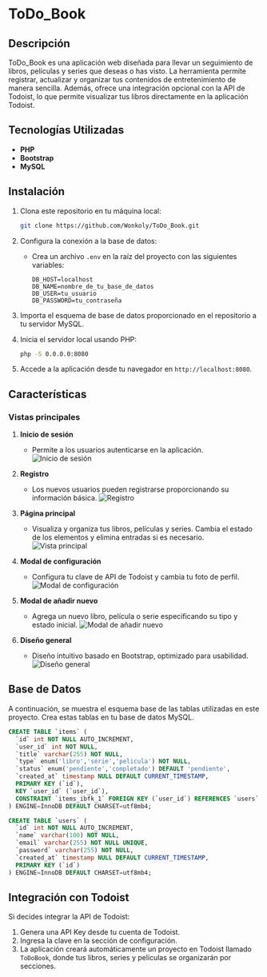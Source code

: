 # ToDo_Book

## Descripción

ToDo_Book es una aplicación web diseñada para llevar un seguimiento de libros, películas y series que deseas o has visto. La herramienta permite registrar, actualizar y organizar tus contenidos de entretenimiento de manera sencilla. Además, ofrece una integración opcional con la API de Todoist, lo que permite visualizar tus libros directamente en la aplicación Todoist.

## Tecnologías Utilizadas

- **PHP**
- **Bootstrap**
- **MySQL**

## Instalación

1. Clona este repositorio en tu máquina local:
   ```bash
   git clone https://github.com/Wonkoly/ToDo_Book.git
   ```
2. Configura la conexión a la base de datos:
   - Crea un archivo `.env` en la raíz del proyecto con las siguientes variables:
     ```env
     DB_HOST=localhost
     DB_NAME=nombre_de_tu_base_de_datos
     DB_USER=tu_usuario
     DB_PASSWORD=tu_contraseña
     ```
3. Importa el esquema de base de datos proporcionado en el repositorio a tu servidor MySQL.

4. Inicia el servidor local usando PHP:
   ```bash
   php -S 0.0.0.0:8080
   ```

5. Accede a la aplicación desde tu navegador en `http://localhost:8080`.

## Características

### Vistas principales
1. **Inicio de sesión**
   - Permite a los usuarios autenticarse en la aplicación.
   ![Inicio de sesión](docs/images/login_view.png)

2. **Registro**
   - Los nuevos usuarios pueden registrarse proporcionando su información básica.
   ![Registro](docs/images/register_view.png)

3. **Página principal**
   - Visualiza y organiza tus libros, películas y series. Cambia el estado de los elementos y elimina entradas si es necesario.
   ![Vista principal](docs/images/home_view.png)

4. **Modal de configuración**
   - Configura tu clave de API de Todoist y cambia tu foto de perfil.
   ![Modal de configuración](docs/images/config_modal_view.png)

5. **Modal de añadir nuevo**
   - Agrega un nuevo libro, película o serie especificando su tipo y estado inicial.
   ![Modal de añadir nuevo](docs/images/add_modal_view.png)

6. **Diseño general**
   - Diseño intuitivo basado en Bootstrap, optimizado para usabilidad.
   ![Diseño general](docs/images/canvas_todobook.png)

## Base de Datos

A continuación, se muestra el esquema base de las tablas utilizadas en este proyecto. Crea estas tablas en tu base de datos MySQL.

```sql
CREATE TABLE `items` (
  `id` int NOT NULL AUTO_INCREMENT,
  `user_id` int NOT NULL,
  `title` varchar(255) NOT NULL,
  `type` enum('libro','serie','pelicula') NOT NULL,
  `status` enum('pendiente','completado') DEFAULT 'pendiente',
  `created_at` timestamp NULL DEFAULT CURRENT_TIMESTAMP,
  PRIMARY KEY (`id`),
  KEY `user_id` (`user_id`),
  CONSTRAINT `items_ibfk_1` FOREIGN KEY (`user_id`) REFERENCES `users` (`id`) ON DELETE CASCADE
) ENGINE=InnoDB DEFAULT CHARSET=utf8mb4;

CREATE TABLE `users` (
  `id` int NOT NULL AUTO_INCREMENT,
  `name` varchar(100) NOT NULL,
  `email` varchar(255) NOT NULL UNIQUE,
  `password` varchar(255) NOT NULL,
  `created_at` timestamp NULL DEFAULT CURRENT_TIMESTAMP,
  PRIMARY KEY (`id`)
) ENGINE=InnoDB DEFAULT CHARSET=utf8mb4;
```

## Integración con Todoist

Si decides integrar la API de Todoist:
1. Genera una API Key desde tu cuenta de Todoist.
2. Ingresa la clave en la sección de configuración.
3. La aplicación creará automáticamente un proyecto en Todoist llamado `ToDoBook`, donde tus libros, series y películas se organizarán por secciones.   
